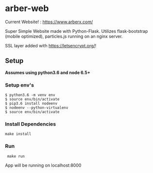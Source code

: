 # arber-web
Current Website! : https://www.arberx.com/

Super Simple Website made with Python-Flask. Utilizes flask-bootstrap (mobile optimized), particles.js running on an nginx server.  

SSL layer added with https://letsencrypt.org/!

## Setup
**Assumes using python3.6 and node 6.5+**

### Setup env's
```shellsession
$ python3.6 -m venv env
$ source env/bin/activate
$ pip3.6 install nodeenv
$ nodeenv --python-virtualenv
$ source env/bin/activate
```

### Install Dependencies
```make install```

### Run
``` make run```

App will be running on localhost:8000

